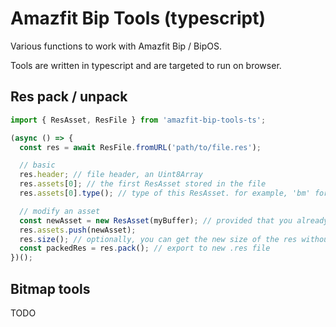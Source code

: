 # Amazfit Bip Tools (typescript)

Various functions to work with Amazfit Bip / BipOS.

Tools are written in typescript and are targeted to run on browser.

## Res pack / unpack

```ts
import { ResAsset, ResFile } from 'amazfit-bip-tools-ts';

(async () => {
  const res = await ResFile.fromURL('path/to/file.res');

  // basic
  res.header; // file header, an Uint8Array
  res.assets[0]; // the first ResAsset stored in the file
  res.assets[0].type(); // type of this ResAsset. for example, 'bm' for Bitmap, 'elf' for BipOS executable

  // modify an asset
  const newAsset = new ResAsset(myBuffer); // provided that you already have a buffer
  res.assets.push(newAsset);
  res.size(); // optionally, you can get the new size of the res without calling pack()
  const packedRes = res.pack(); // export to new .res file
})();
```

## Bitmap tools

TODO
